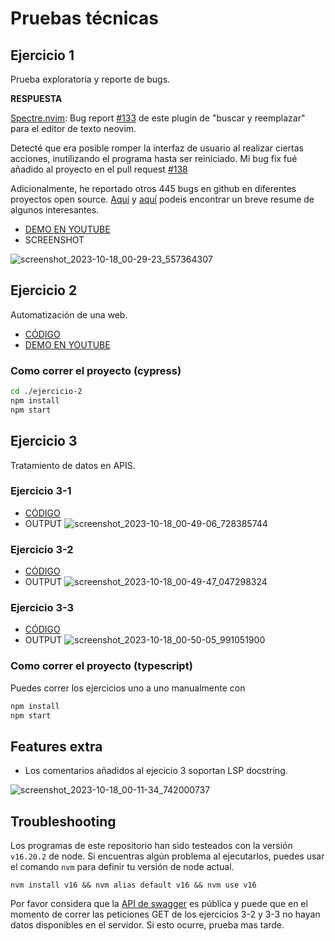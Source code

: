 # Pruebas técnicas

## Ejercicio 1
Prueba exploratoria y reporte de bugs.

**RESPUESTA**

[Spectre.nvim](https://github.com/nvim-pack/nvim-spectre): Bug report [#133](https://github.com/nvim-pack/nvim-spectre/issues/133) de este plugin de "buscar y reemplazar" para el editor de texto neovim. 

Detecté que era posible romper la interfaz de usuario al realizar ciertas acciones, inutilizando el programa hasta ser reiniciado. Mi bug fix fué añadido al proyecto en el pull request [#138](https://github.com/nvim-pack/nvim-spectre/pull/138)

Adicionalmente, he reportado otros 445 bugs en github en diferentes proyectos open source. [Aquí](https://github.com/Zeioth/zeioth-meta) y [aquí](https://github.com/Zeioth) podeis encontrar un breve resume de algunos interesantes.

* [DEMO EN YOUTUBE](https://www.youtube.com/watch?v=od9faf7FtOI)
* SCREENSHOT

![screenshot_2023-10-18_00-29-23_557364307](https://github.com/Zeioth/pruebas-tecnicas/assets/3357792/707530bb-f517-4667-a01d-b91b386fbec2)

## Ejercicio 2
Automatización de una web.

* [CÓDIGO](https://github.com/Zeioth/pruebas-tecnicas/blob/main/ejercicio-2/cypress/cypress/e2e/get-first-automation-date-from-wikipedia.spec.ts)
* [DEMO EN YOUTUBE](https://www.youtube.com/watch?v=TBSHSvQwmmI)

### Como correr el proyecto (cypress)

```sh
cd ./ejercicio-2
npm install
npm start
```

## Ejercicio 3
Tratamiento de datos en APIS.

### Ejercicio 3-1
* [CÓDIGO](https://github.com/Zeioth/pruebas-tecnicas/blob/main/ejercicio-3/ejercicio-3-1/src/index.ts)
* OUTPUT
![screenshot_2023-10-18_00-49-06_728385744](https://github.com/Zeioth/pruebas-tecnicas/assets/3357792/c2c1bd37-82bc-4350-abfa-b6586bbf946b)

### Ejercicio 3-2
* [CÓDIGO](https://github.com/Zeioth/pruebas-tecnicas/blob/main/ejercicio-3/ejercicio-3-2/src/index.ts)
* OUTPUT
![screenshot_2023-10-18_00-49-47_047298324](https://github.com/Zeioth/pruebas-tecnicas/assets/3357792/67d4cce1-ef28-4879-bfb9-371cde28bfb8)

### Ejercicio 3-3
* [CÓDIGO](https://github.com/Zeioth/pruebas-tecnicas/blob/main/ejercicio-3/ejercicio-3-3/src/index.ts)
* OUTPUT
![screenshot_2023-10-18_00-50-05_991051900](https://github.com/Zeioth/pruebas-tecnicas/assets/3357792/8abb9ffb-adc1-41a6-ae0c-bdf9d9e17392)

### Como correr el proyecto  (typescript)
Puedes correr los ejercicios uno a uno manualmente con

```sh
npm install
npm start
```

## Features extra
* Los comentarios añadidos al ejecicio 3 soportan LSP docstring.

![screenshot_2023-10-18_00-11-34_742000737](https://github.com/Zeioth/pruebas-tecnicas/assets/3357792/07fe4dcf-bda1-4925-a3ea-58c55a228743)

## Troubleshooting
Los programas de este repositorio han sido testeados con la versión `v16.20.2` de node.
Si encuentras algún problema al ejecutarlos, puedes usar el comando `nvm` para
definir tu versión de node actual.

```
nvm install v16 && nvm alias default v16 && nvm use v16
```
Por favor considera que la [API de swagger](https://petstore.swagger.io/) es pública y puede que en el momento de correr las peticiones GET de los ejercicios 3-2 y 3-3 no hayan datos disponibles en el servidor. Si esto ocurre, prueba mas tarde.

